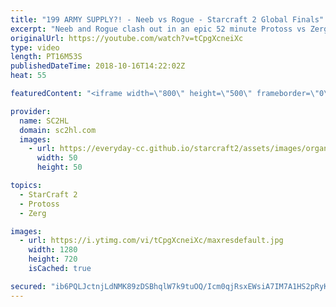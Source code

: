 ```yaml
---
title: "199 ARMY SUPPLY?! - Neeb vs Rogue - Starcraft 2 Global Finals"
excerpt: "Neeb and Rogue clash out in an epic 52 minute Protoss vs Zerg during the Starcraft 2 Global Finals (live this and next weekend!)  ► http://bit.ly/SC2HLsubscribe - SUBSCRIBE to SC2HL!    A 15 minute highlight reel from the hour long vod!     Thank you for watching our videos! Subscribe for more StarCraft"
originalUrl: https://youtube.com/watch?v=tCpgXcneiXc
type: video
length: PT16M53S
publishedDateTime: 2018-10-16T14:22:02Z
heat: 55

featuredContent: "<iframe width=\"800\" height=\"500\" frameborder=\"0\" src=\"https://www.youtube.com/embed/tCpgXcneiXc\" allow=\"accelerometer; autoplay; encrypted-media; gyroscope; picture-in-picture\" allowfullscreen></iframe>"

provider:
  name: SC2HL
  domain: sc2hl.com
  images:
    - url: https://everyday-cc.github.io/starcraft2/assets/images/organizations/sc2hl.com-50x50.jpg
      width: 50
      height: 50

topics:
  - StarCraft 2
  - Protoss
  - Zerg

images:
  - url: https://i.ytimg.com/vi/tCpgXcneiXc/maxresdefault.jpg
    width: 1280
    height: 720
    isCached: true

secured: "ib6PQLJctnjLdNMK89zDSBhqlW7k9tuOQ/Icm0qjRsxEWsiA7IM7A1HS2pRyK0D80KUnqVmP7xpaASd9flqVRaO5IFJAwmHyfg1iDEr09DM7pNa8A789sHpqndtFpZn1BDivFTaJCB0XYPoZPtIHbZm3NTyM0uUcsJHeKcdjW7nBcg520asQcxZ/1uhnWGciHWBkNiRuIlfZ4SZFGLuGNQH41SSyNCjUg7Pk7Wt91HZYH45x1kt6Y4W8ZOCV/81+0JSlDoxd+3sDGQwN4+jUklO4FkpgbGgzDWFGo5DUJBIaaGg7W3A2OCtnuSSWpzgTGuM7nLnxiNUTlgC9+bG3Ni9MhvB8Z78bquoutNasaqdh05InNoqoYckVcwWR/YFx1lzIomIQplNRhswoygMOvf7O1qgh/HcQmBJXp+7lq/jLwZQgXWhQwEeqwMQGCSBv;A6ftktf+cF+nBmiIai7h4Q=="
---
```


